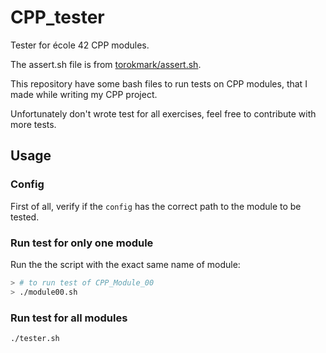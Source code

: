 # CPP_tester
Tester for école 42 CPP modules.

The assert.sh file is from [torokmark/assert.sh](https://github.com/torokmark/assert.sh).

This repository have some bash files to run tests on CPP modules, that I made while writing my CPP project.

Unfortunately don't wrote test for all exercises, feel free to contribute with more tests.

## Usage

### Config

First of all, verify if the `config` has the correct path to the module to be tested.

### Run test for only one module

Run the the script with the exact same name of module:

```bash
> # to run test of CPP_Module_00
> ./module00.sh
```

### Run test for all modules

```bash
./tester.sh
```



